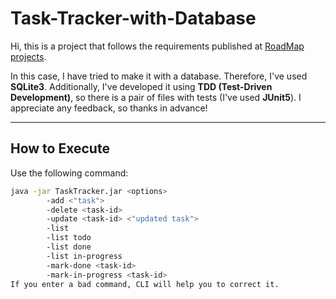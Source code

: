 # Task-Tracker-with-Database

Hi, this is a project that follows the requirements published at [RoadMap projects](https://roadmap.sh/projects/task-tracker). 

In this case, I have tried to make it with a database. Therefore, I've used **SQLite3**. Additionally, I've developed it using **TDD (Test-Driven Development)**, so there is a pair of files with tests (I've used **JUnit5**). I appreciate any feedback, so thanks in advance!

---

## How to Execute

Use the following command:
```bash
java -jar TaskTracker.jar <options>
		-add <"task">
		-delete <task-id>
		-update <task-id> <"updated task">
		-list
		-list todo
		-list done
		-list in-progress
		-mark-done <task-id>
		-mark-in-progress <task-id>
If you enter a bad command, CLI will help you to correct it.
